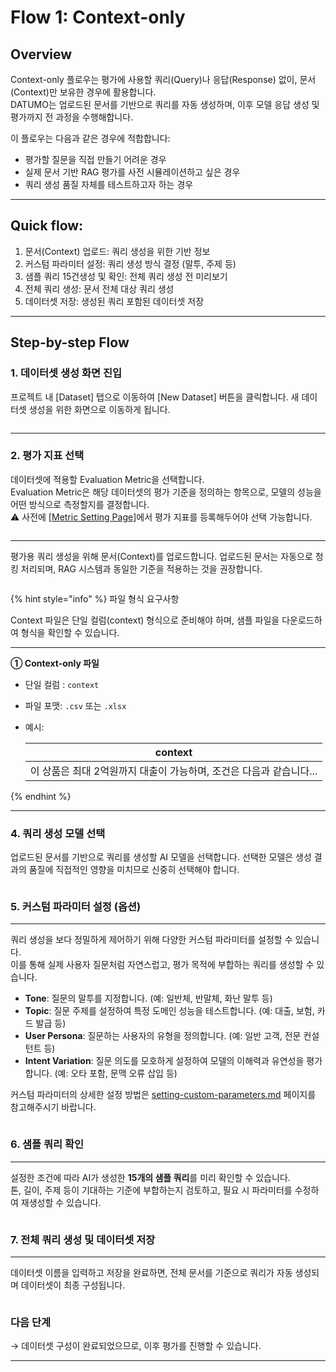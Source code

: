 # Flow 1: Context-only

## Overview

Context-only 플로우는 평가에 사용할 쿼리(Query)나 응답(Response) 없이, 문서(Context)만 보유한 경우에 활용합니다.\
DATUMO는 업로드된 문서를 기반으로 쿼리를 자동 생성하며, 이후 모델 응답 생성 및 평가까지 전 과정을  수행해합니다.

이 플로우는 다음과 같은 경우에 적합합니다:

* 평가할 질문을 직접 만들기 어려운 경우
* 실제 문서 기반 RAG 평가를 사전 시뮬레이션하고 싶은 경우
* 쿼리 생성 품질 자체를 테스트하고자 하는 경우

***

## Quick flow:

1. 문서(Context) 업로드: 쿼리 생성을 위한 기반 정보                                                                                                                                                                                                                                                                                                                &#x20;
2. 커스텀 파라미터 설정: 쿼리 생성 방식 결정 (말투, 주제 등)
3. 샘플 쿼리 15건생성 및 확인: 전체 쿼리 생성 전 미리보기
4. 전체 쿼리 생성: 문서 전체 대상 쿼리 생성
5. 데이터셋 저장: 생성된 쿼리 포함된 데이터셋 저장

***

## Step-by-step  Flow

### 1. 데이터셋 생성 화면 진입

프로젝트 내 \[Dataset] 탭으로 이동하여 \[New Dataset] 버튼을 클릭합니다. 새 데이터셋 생성을 위한 화면으로 이동하게 됩니다.

<figure><img src="../../../../.gitbook/assets/image (25).png" alt=""><figcaption></figcaption></figure>



***

### 2. 평가 지표 선택

데이터셋에 적용할 Evaluation Metric을 선택합니다.\
Evaluation Metric은 해당 데이터셋의 평가 기준을 정의하는 항목으로, 모델의 성능을 어떤 방식으로 측정할지를 결정합니다.\
⚠️ 사전에 \[[Metric Setting Page](../../../../setting-up-your-first-project/setting-up-your-first-project/metric-configuration.md)]에서 평가 지표를 등록해두어야 선택 가능합니다.

<figure><img src="../../../../.gitbook/assets/image (105).png" alt=""><figcaption></figcaption></figure>



***

평가용 쿼리 생성을 위해 문서(Context)를 업로드합니다. 업로드된 문서는 자동으로 청킹 처리되며, RAG 시스템과 동일한 기준을 적용하는 것을 권장합니다.

<figure><img src="../../../../.gitbook/assets/image (108).png" alt=""><figcaption></figcaption></figure>

{% hint style="info" %}
파일 형식 요구사항

Context 파일은 단일 컬럼(context) 형식으로 준비해야 하며, 샘플 파일을 다운로드하여 형식을 확인할 수 있습니다.

***

**① Context-only 파일**

* 단일 컬럼 : `context`&#x20;
* 파일 포맷: `.csv` 또는 `.xlsx`
*   예시:

    | context                                  |
    | ---------------------------------------- |
    | 이 상품은 최대 2억원까지 대출이 가능하며, 조건은 다음과 같습니다... |
{% endhint %}



***

### 4. 쿼리 생성 모델 선택

업로드된 문서를 기반으로 쿼리를 생성할 AI 모델을 선택합니다. 선택한 모델은 생성 결과의 품질에 직접적인 영향을 미치므로 신중히 선택해야 합니다.

<figure><img src="../../../../.gitbook/assets/image (109).png" alt=""><figcaption></figcaption></figure>



### 5. 커스텀 파라미터 설정 (옵션)

***

쿼리 생성을 보다 정밀하게 제어하기 위해 다양한 커스텀 파라미터를 설정할 수 있습니다.\
이를 통해 실제 사용자 질문처럼 자연스럽고, 평가 목적에 부합하는 쿼리를 생성할 수 있습니다.

* **Tone**: 질문의 말투를 지정합니다. (예: 일반체, 반말체, 화난 말투 등)
* **Topic**: 질문 주제를 설정하여 특정 도메인 성능을 테스트합니다. (예: 대출, 보험, 카드 발급 등)
* **User Persona**: 질문하는 사용자의 유형을 정의합니다. (예: 일반 고객, 전문 컨설턴트 등)
* **Intent Variation**: 질문 의도를 모호하게 설정하여 모델의 이해력과 유연성을 평가합니다. (예: 오타 포함, 문맥 오류 삽입 등)

커스텀 파라미터의 상세한 설정 방법은 [setting-custom-parameters.md](setting-custom-parameters.md "mention") 페이지를 참고해주시기 바랍니다.

<figure><img src="../../../../.gitbook/assets/image (112).png" alt=""><figcaption></figcaption></figure>



### 6. 샘플 쿼리 확인

***

설정한 조건에 따라 AI가 생성한 **15개의 샘플 쿼리**를 미리 확인할 수 있습니다.\
톤, 길이, 주제 등이 기대하는 기준에 부합하는지 검토하고, 필요 시 파라미터를 수정하여 재생성할 수 있습니다.

<figure><img src="../../../../.gitbook/assets/image (113).png" alt=""><figcaption></figcaption></figure>





### 7. 전체 쿼리 생성 및 데이터셋 저장

***

데이터셋 이름을 입력하고 저장을 완료하면, 전체 문서를 기준으로 쿼리가 자동 생성되며 데이터셋이 최종 구성됩니다.

<figure><img src="../../../../.gitbook/assets/image (114).png" alt=""><figcaption></figcaption></figure>

### 다음 단계

→ 데이터셋 구성이 완료되었으므로, 이후 평가를 진행할 수 있습니다.



***

